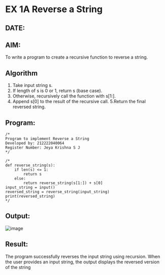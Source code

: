 # EX 1A Reverse a String
## DATE:
## AIM:
To write a program to create a recursive function to reverse a string.

## Algorithm
1. Take input string s.
2. If length of s is 0 or 1, return s (base case).
3. Otherwise, recursively call the function with s[1:].
4. Append s[0] to the result of the recursive call.
5.Return the final reversed string.
## Program:
```
/*
Program to implement Reverse a String
Developed by: 212222040064 
Register Number: Jeya Krishna S J  
*/
```
```
/*
def reverse_string(s):
    if len(s) <= 1:  
        return s
    else:
        return reverse_string(s[1:]) + s[0]  
input_string = input()
reversed_string = reverse_string(input_string)
print(reversed_string)
*/
```
## Output:
![image](https://github.com/user-attachments/assets/2b25be57-b4a3-4aa3-bac5-cd66d1e59b20)
## Result:
The program successfully reverses the input string using recursion. When the user provides an input string, the output displays the reversed version of the string
